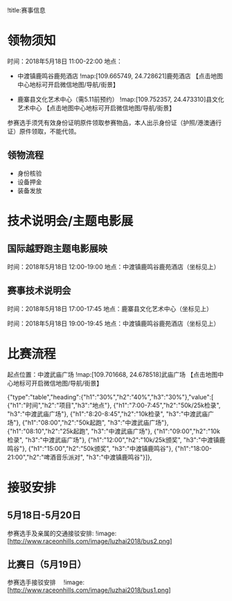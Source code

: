 !title:赛事信息

# 领物须知
时间：2018年5月18日 11:00-22:00
地点：
* 中渡镇鹿鸣谷鹿苑酒店
!map:[109.665749, 24.728621]鹿苑酒店
【点击地图中心地标可开启微信地图/导航/街景】

* 鹿寨县文化艺术中心（需5.11前预约）
!map:[109.752357, 24.473310]县文化艺术中心
【点击地图中心地标可开启微信地图/导航/街景】

参赛选手须凭有效身份证明原件领取参赛物品，本人出示身份证（护照/港澳通行证）原件领取，不能代领。

## 领物流程
* 身份核验
* 设备押金
* 装备发放

# 技术说明会/主题电影展
## 国际越野跑主题电影展映
时间：2018年5月18日 12:00-19:00
地点：中渡镇鹿鸣谷鹿苑酒店（坐标见上）

## 赛事技术说明会
时间：2018年5月18日 17:00-17:45
地点：鹿寨县文化艺术中心（坐标见上）

时间：2018年5月18日 19:00-19:45
地点：中渡镇鹿鸣谷鹿苑酒店（坐标见上）


# 比赛流程
起点位置：中渡武庙广场
!map:[109.701668, 24.678518]武庙广场
【点击地图中心地标可开启微信地图/导航/街景】

{"type":"table","heading":{"h1":"30%","h2":"40%","h3":"30%"},"value":[
{"h1":"时间","h2":"项目","h3":"地点"},
{"h1":"7:00-7:45","h2":"50k/25k检录", "h3":"中渡武庙广场"},
{"h1":"8:20-8:45","h2":"10k检录", "h3":"中渡武庙广场"},
{"h1":"08:00","h2":"50k起跑", "h3":"中渡武庙广场"},
{"h1":"08:10","h2":"25k起跑", "h3":"中渡武庙广场"},
{"h1":"09:00","h2":"10k检录", "h3":"中渡武庙广场"},
{"h1":"12:00","h2":"10k/25k颁奖", "h3":"中渡镇鹿鸣谷"},
{"h1":"15:00","h2":"50k颁奖", "h3":"中渡镇鹿鸣谷"},
{"h1":"18:00-21:00","h2":"啤酒音乐派对", "h3":"中渡镇鹿鸣谷"}]},

# 接驳安排
## 5月18日-5月20日
参赛选手及亲属的交通接驳安排:
!image:[http://www.raceonhills.com/image/luzhai2018/bus2.png]

## 比赛日（5月19日）
参赛选手接驳安排　
!image:[http://www.raceonhills.com/image/luzhai2018/bus1.png]
